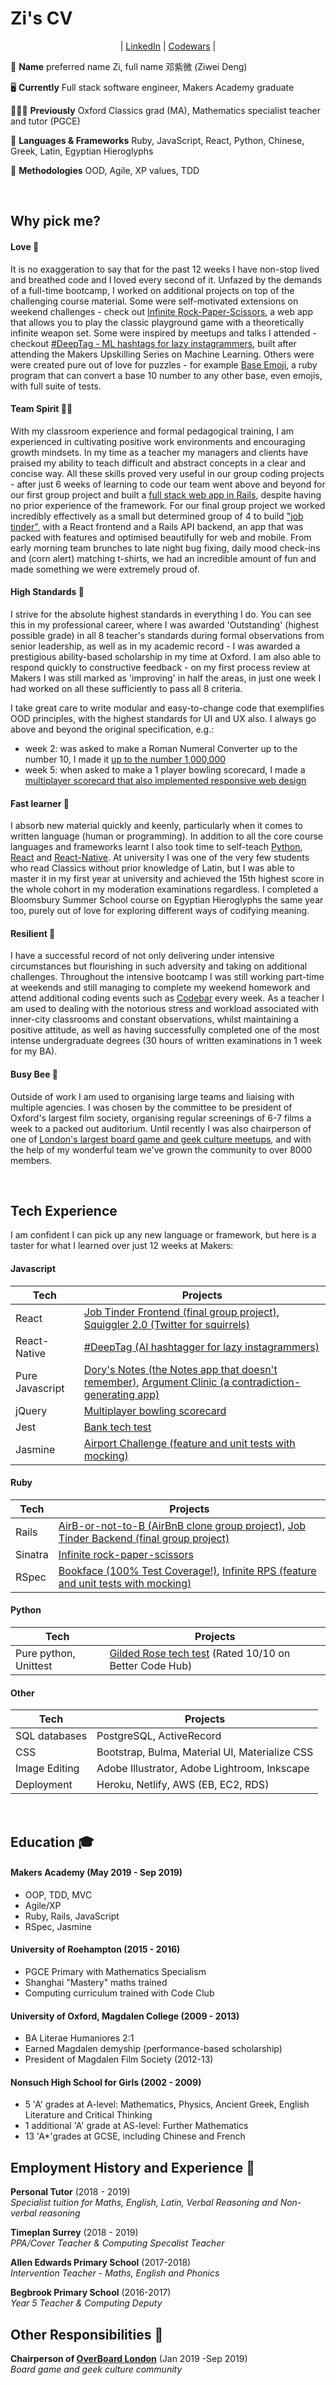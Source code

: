# Zi's CV

<p align="center">| <a href="https://www.linkedin.com/in/zi-codes/">LinkedIn</a> | <a href="https://www.codewars.com/users/zi-codes"> Codewars</a> |</center>

🐝 **Name** preferred name Zi, full name 邓紫微 (Ziwei Deng)

🖥️ **Currently** Full stack software engineer, Makers Academy graduate

👩🏻‍🏫 **Previously** Oxford Classics grad (MA), Mathematics specialist teacher and tutor (PGCE)

💬 **Languages & Frameworks** Ruby, JavaScript, React, Python, Chinese, Greek, Latin, Egyptian Hieroglyphs

🔬 **Methodologies** OOD, Agile, XP values, TDD

<br/>

## Why pick me?

#### Love 💖

It is no exaggeration to say that for the past 12 weeks I have non-stop lived and breathed code and I loved every second of it. Unfazed by the demands of a full-time bootcamp, I worked on additional projects on top of the challenging course material. Some were self-motivated extensions on weekend challenges - check out [Infinite Rock-Paper-Scissors](https://github.com/zi-codes/infinite-rock-paper-scissors), a web app that allows you to play the classic playground game with a theoretically infinite weapon set. Some were inspired by meetups and talks I attended - checkout [#DeepTag - ML hashtags for lazy instagrammers](https://jovial-sinoussi-42a9cd.netlify.com/), built after attending the Makers Upskilling Series on Machine Learning. Others were were created pure out of love for puzzles  - for example [Base Emoji](https://github.com/zi-codes/codex-emojicrypt), a ruby program that can convert a base 10 number to any other base, even emojis, with full suite of tests.

#### Team Spirit 🧘🏽‍

With my classroom experience and formal pedagogical training, I am experienced in cultivating positive work environments and encouraging growth mindsets. In my time as a teacher my managers and clients have praised my ability to teach difficult and abstract concepts in a clear and concise way. All these skills proved very useful in our group coding projects - after just 6 weeks of learning to code our team went above and beyond for our first group project and built a [full stack web app in Rails](https://github.com/zi-codes/Airbe_or_not_to_be), despite having no prior experience of the framework. For our final group project we worked incredibly effectively as a small but determined group of 4 to build ["job tinder"](https://github.com/zi-codes/jinder-frontend), with a React frontend and a Rails API backend, an app that was packed with features and optimised beautifully for web and mobile. From early morning team brunches to late night bug fixing, daily mood check-ins and (corn alert) matching t-shirts, we had an incredible amount of fun and made something we were extremely proud of. 

#### High Standards 💯

I strive for the absolute highest standards in everything I do. You can see this in my professional career, where I was awarded 'Outstanding' (highest possible grade) in all 8 teacher's standards during formal observations from senior leadership, as well as in my academic record - I was awarded a prestigious ability-based scholarship in my time at Oxford. I am also able to respond quickly to constructive feedback - on my first process review at Makers I was still marked as 'improving' in half the areas, in just one week I had worked on all these sufficiently to pass all 8 criteria. 

I take great care to write modular and easy-to-change code that exemplifies OOD principles, with the highest standards for UI and UX also. I always go above and beyond the original specification, e.g.:

- week 2: was asked to make a Roman Numeral Converter up to the number 10, I made it [up to the number 1,000,000](https://github.com/zi-codes/codex-roman-numeraliser)
- week 5: when asked to make a 1 player bowling scorecard, I made a [multiplayer scorecard that also implemented responsive web design](https://github.com/zi-codes/bowling-challenge)

#### Fast learner 🧽

I absorb new material quickly and keenly, particularly when it comes to written language (human or programming). In addition to all the core course languages and frameworks learnt I also took time to self-teach [Python](https://github.com/zi-codes/gilded-rose), [React](https://github.com/zi-codes/squiggler) and [React-Native](https://github.com/zi-codes/deeptag-app). At university I was one of the very few students who read Classics without prior knowledge of Latin, but I was able to master it in my first year at university and achieved the 15th highest score in the whole cohort in my moderation examinations regardless. I completed a Bloomsbury Summer School course on Egyptian Hieroglyphs the same year too, purely out of love for exploring different ways of codifying meaning.

#### Resilient 💎

I have a successful record of not only delivering under intensive circumstances but flourishing in such adversity and taking on additional challenges. Throughout the intensive bootcamp I was still working part-time at weekends and still managing to complete my weekend homework and attend additional coding events such as [Codebar](https://codebar.io/) every week. As a teacher I am used to dealing with the notorious stress and workload associated with inner-city classrooms and constant observations, whilst maintaining a positive attitude, as well as having successfully completed one of the most intense undergraduate degrees (30 hours of written examinations in 1 week for my BA).

#### Busy Bee 🐝

Outside of work I am used to organising large teams and liaising with multiple agencies. I was chosen by the committee to be president of Oxford's largest film society, organising regular screenings of 6-7 films a week to a packed out auditorium.
Until recently I was also chairperson of one of [London's largest board game and geek culture meetups](https://www.meetup.com/OverBoardLondon/), and with the help of my wonderful team we've grown the community to over 8000 members.

<br>

## Tech Experience
I am confident I can pick up any new language or framework, but here is a taster for what I learned over just 12 weeks at Makers:

#### Javascript

| Tech            | Projects                                                                                             |
| --------------- | ---------------------------------------------------------------------------------------------------- |
| React           | [Job Tinder Frontend (final group project)](https://github.com/zi-codes/jinder-frontend), [Squiggler 2.0 (Twitter for squirrels)](https://github.com/zi-codes/squiggler)                                                                |
| React-Native    | [#DeepTag (AI hashtagger for lazy instagrammers)](https://github.com/zi-codes/deeptag-app)                                                      |
| Pure Javascript | [Dory's Notes (the Notes app that doesn't remember)](https://github.com/zi-codes/Note), [Argument Clinic (a contradiction-generating app)](https://github.com/zi-codes/argument_clinic) |
| jQuery          | [Multiplayer bowling scorecard](https://github.com/zi-codes/bowling-challenge)                                                                        |
| Jest            | [Bank tech test](https://github.com/zi-codes/banking-tech-test)                                                                                       |
| Jasmine         | [Airport Challenge (feature and unit tests with mocking)](https://github.com/zi-codes/airport-js)                                              |

#### Ruby

| Tech    | Projects                                                                               |
| ------- | -------------------------------------------------------------------------------------- |
| Rails   | [AirB-or-not-to-B (AirBnB clone group project)](https://github.com/zi-codes/Airbe_or_not_to_be), [Job Tinder Backend (final group project)](https://github.com/hemser1/jinder-backend) |
| Sinatra | [Infinite rock-paper-scissors](https://github.com/zi-codes/infinite-rock-paper-scissors)                                    |
| RSpec   | [Bookface (100% Test Coverage!)](https://github.com/zi-codes/acebook-rails-template), [Infinite RPS (feature and unit tests with mocking)](https://github.com/zi-codes/infinite-rock-paper-scissors)     |

#### Python

| Tech        | Projects              |
| ----------- | --------------------- |
| Pure python, Unittest | [Gilded Rose tech test](https://github.com/zi-codes/gilded-rose) (Rated 10/10 on Better Code Hub) |

#### Other

| Tech          | Projects                                       |
| ------------- | ---------------------------------------------- |
| SQL databases | PostgreSQL, ActiveRecord                       |
| CSS           | Bootstrap, Bulma, Material UI, Materialize CSS |
| Image Editing | Adobe Illustrator, Adobe Lightroom, Inkscape   |
| Deployment    | Heroku, Netlify, AWS (EB, EC2, RDS)            |


<br>

## Education 🎓

#### Makers Academy (May 2019 - Sep 2019)

- OOP, TDD, MVC
- Agile/XP
- Ruby, Rails, JavaScript
- RSpec, Jasmine

#### University of Roehampton (2015 - 2016)

- PGCE Primary with Mathematics Specialism
- Shanghai "Mastery" maths trained
- Computing curriculum trained with Code Club

#### University of Oxford, Magdalen College (2009 - 2013)

- BA Literae Humaniores 2:1
- Earned Magdalen demyship (performance-based scholarship)
- President of Magdalen Film Society (2012-13)

#### Nonsuch High School for Girls (2002 - 2009)

- 5 'A' grades at A-level: Mathematics, Physics, Ancient Greek, English Literature and Critical Thinking
- 1 additional 'A' grade at AS-level: Further Mathematics
- 13 'A\*'grades at GCSE, including Chinese and French

## Employment History and Experience 💼

**Personal Tutor** (2018 - 2019)  
_Specialist tuition for Maths, English, Latin, Verbal Reasoning and Non-verbal reasoning_

**Timeplan Surrey** (2018 - 2019)  
_PPA/Cover Teacher & Computing Specalist Teacher_

**Allen Edwards Primary School** (2017-2018)  
_Intervention Teacher - Maths, English and Phonics_

**Begbrook Primary School** (2016-2017)  
_Year 5 Teacher & Computing Deputy_

## Other Responsibilities 🎉

**Chairperson of [OverBoard London](https://www.meetup.com/OverBoardLondon/)** (Jan 2019 -Sep 2019)  
_Board game and geek culture community_
